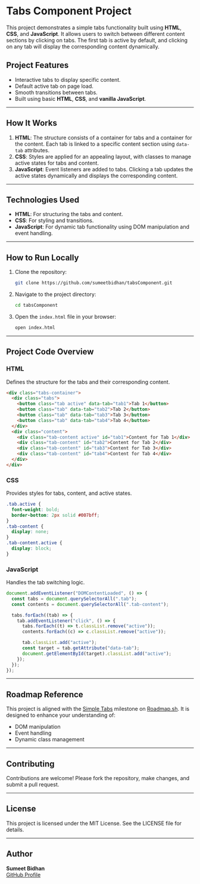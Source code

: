 # Tabs Component Project

This project demonstrates a simple tabs functionality built using **HTML**, **CSS**, and **JavaScript**. It allows users to switch between different content sections by clicking on tabs. The first tab is active by default, and clicking on any tab will display the corresponding content dynamically.

## Project Features
- Interactive tabs to display specific content.
- Default active tab on page load.
- Smooth transitions between tabs.
- Built using basic **HTML**, **CSS**, and **vanilla JavaScript**.


---

## How It Works
1. **HTML**: The structure consists of a container for tabs and a container for the content. Each tab is linked to a specific content section using `data-tab` attributes.
2. **CSS**: Styles are applied for an appealing layout, with classes to manage active states for tabs and content.
3. **JavaScript**: Event listeners are added to tabs. Clicking a tab updates the active states dynamically and displays the corresponding content.

---

## Technologies Used
- **HTML**: For structuring the tabs and content.
- **CSS**: For styling and transitions.
- **JavaScript**: For dynamic tab functionality using DOM manipulation and event handling.

---

## How to Run Locally
1. Clone the repository:
   ```bash
   git clone https://github.com/sumeetbidhan/tabsComponent.git
   ```

2. Navigate to the project directory:
   ```bash
   cd tabsComponent
   ```

3. Open the `index.html` file in your browser:
   ```bash
   open index.html
   ```

---

## Project Code Overview
### HTML
Defines the structure for the tabs and their corresponding content.
```html
<div class="tabs-container">
  <div class="tabs">
    <button class="tab active" data-tab="tab1">Tab 1</button>
    <button class="tab" data-tab="tab2">Tab 2</button>
    <button class="tab" data-tab="tab3">Tab 3</button>
    <button class="tab" data-tab="tab4">Tab 4</button>
  </div>
  <div class="content">
    <div class="tab-content active" id="tab1">Content for Tab 1</div>
    <div class="tab-content" id="tab2">Content for Tab 2</div>
    <div class="tab-content" id="tab3">Content for Tab 3</div>
    <div class="tab-content" id="tab4">Content for Tab 4</div>
  </div>
</div>
```

### CSS
Provides styles for tabs, content, and active states.
```css
.tab.active {
  font-weight: bold;
  border-bottom: 2px solid #007bff;
}
.tab-content {
  display: none;
}
.tab-content.active {
  display: block;
}
```

### JavaScript
Handles the tab switching logic.
```javascript
document.addEventListener("DOMContentLoaded", () => {
  const tabs = document.querySelectorAll(".tab");
  const contents = document.querySelectorAll(".tab-content");

  tabs.forEach((tab) => {
    tab.addEventListener("click", () => {
      tabs.forEach((t) => t.classList.remove("active"));
      contents.forEach((c) => c.classList.remove("active"));

      tab.classList.add("active");
      const target = tab.getAttribute("data-tab");
      document.getElementById(target).classList.add("active");
    });
  });
});
```

---

## Roadmap Reference
This project is aligned with the [Simple Tabs](https://roadmap.sh/projects/simple-tabs) milestone on [Roadmap.sh](https://roadmap.sh). It is designed to enhance your understanding of:
- DOM manipulation
- Event handling
- Dynamic class management

---

## Contributing
Contributions are welcome! Please fork the repository, make changes, and submit a pull request.

---

## License
This project is licensed under the MIT License. See the LICENSE file for details.

---

## Author
**Sumeet Bidhan**  
[GitHub Profile](https://github.com/sumeetbidhan)

